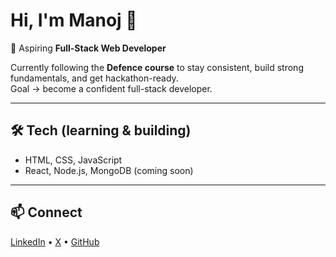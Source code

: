 # Hi, I'm Manoj 👋  

🎯 Aspiring **Full-Stack Web Developer**  

Currently following the **Defence course** to stay consistent, build strong fundamentals, and get hackathon-ready.  
Goal → become a confident full-stack developer.  

---

## 🛠️ Tech (learning & building)
- HTML, CSS, JavaScript  
- React, Node.js, MongoDB (coming soon)  

---

## 📫 Connect
[LinkedIn](https://www.linkedin.com/in/manoj-kumar-a97a85381/) • [X](https://x.com/manojdev_4712) • [GitHub](https://github.com/manu4712)  
